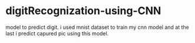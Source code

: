 # digitRecognization-using-CNN
model to predict digit. i used mnist dataset to train my cnn model and at the last i predict capured pic using this model.
